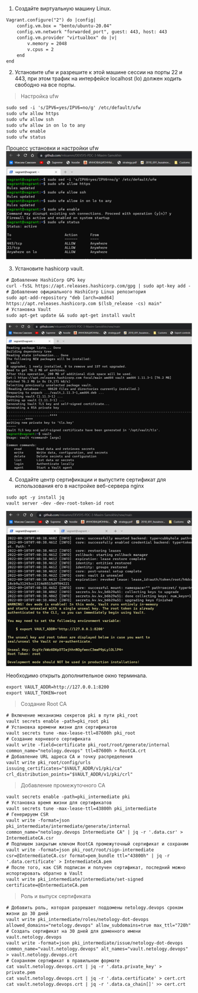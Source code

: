 1. Создайте виртуальную машину Linux.

```
Vagrant.configure("2") do |config|
	config.vm.box = "bento/ubuntu-20.04"
	config.vm.network "forwarded_port", guest: 443, host: 443
	config.vm.provider "virtualbox" do |v|
  		v.memory = 2048
  		v.cpus = 2
	end
end
```
2. Установите ufw и разрешите к этой машине сессии на порты 22 и 443, при этом трафик на интерфейсе localhost (lo) должен ходить свободно на все порты.

> Настройка ufw
```
sudo sed -i 's/IPV6=yes/IPV6=no/g' /etc/default/ufw
sudo ufw allow https
sudo ufw allow ssh
sudo ufw allow in on lo to any
sudo ufw enable
sudo ufw status
```
Процесс установки и настройки ufw
![img.png](https://github.com/mksamm/DEVSYS-PDC-3-Maxim-Samokhin/blob/main/Course1.PNG)

3. Установите hashicorp vault.
```
# Добавление HashiCorp GPG key
curl -fsSL https://apt.releases.hashicorp.com/gpg | sudo apt-key add -
# Добавление официального HashiCorp Linux репозитория
sudo apt-add-repository "deb [arch=amd64] https://apt.releases.hashicorp.com $(lsb_release -cs) main"
# Установка Vault
sudo apt-get update && sudo apt-get install vault
```
![img.png](https://github.com/mksamm/DEVSYS-PDC-3-Maxim-Samokhin/blob/main/Course2.PNG)

4. Cоздайте центр сертификации и выпустите сертификат для использования его в настройке веб-сервера nginx 
```
sudo apt -y install jq
vault server -dev -dev-root-token-id root
```
![img.png](https://github.com/mksamm/DEVSYS-PDC-3-Maxim-Samokhin/blob/main/Course3.PNG)

Необходимо открыть дополнительное окно терминала.
```
export VAULT_ADDR=http://127.0.0.1:8200
export VAULT_TOKEN=root
```

>Создание Root CA
```
# Включение механизма секретов pki в пути pki_root
vault secrets enable -path=pki_root pki
# Установка времени жизни для сертификатов 
vault secrets tune -max-lease-ttl=87600h pki_root
# Создание корневого сертификата
vault write -field=certificate pki_root/root/generate/internal common_name="netology.devops" ttl=87600h > RootCA.crt
# Добавление URL адреса CA и точку распределения
vault write pki_root/config/urls issuing_certificates="$VAULT_ADDR/v1/pki/ca" crl_distribution_points="$VAULT_ADDR/v1/pki/crl"
```

>Добавление промежуточного СА
```
vault secrets enable -path=pki_intermediate pki
# Установка время жизни для сертификатов 
vault secrets tune -max-lease-ttl=43800h pki_intermediate
# Генерируем CSR
vault write -format=json pki_intermediate/intermediate/generate/internal common_name="netology.devops Intermediate CA" | jq -r '.data.csr' > IntermediateCA.csr
# Подпишем закрытым ключом RootCA промежуточный сертификат и сохраним
vault write -format=json pki_root/root/sign-intermediate csr=@IntermediateCA.csr format=pem_bundle ttl="43800h" | jq -r '.data.certificate' > IntermediateCA.pem
# После того, как CSR подписан и получен сертификат, последний можно испортировать обратно в Vault
vault write pki_intermediate/intermediate/set-signed certificate=@IntermediateCA.pem
```

>Роль и выпуск сертификата
```
# Добавить роль, которая разрешает поддомены netology.devops сроком жизни до 30 дней
vault write pki_intermediate/roles/netology-dot-devops allowed_domains="netology.devops" allow_subdomains=true max_ttl="720h"
# Создать сертификат на 30 дней для доменного имени vault.netology.devops
vault write -format=json pki_intermediate/issue/netology-dot-devops common_name="vault.netology.devops" alt_names="vault.netology.devops" > vault.netology.devops.crt
# Сохраняем сертификат в правильном формате
cat vault.netology.devops.crt | jq -r '.data.private_key' > private.pem
cat vault.netology.devops.crt | jq -r '.data.certificate' > cert.crt
cat vault.netology.devops.crt | jq -r '.data.ca_chain[]' >> cert.crt
```
